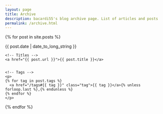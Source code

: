 ```yaml
---
layout: page
title: Archive
description: bacardi55's blog archive page. List of articles and posts.
permalink: /archive.html
---
```


{% for post in site.posts %}
  <div>
    <!-- Date -->
    <span class="archive-date">
      {{ post.date | date_to_long_string }}
    </span>


    <!-- Titles -->
    <a href="{{ post.url }}">{{ post.title }}</a>


    <!-- Tags -->
    <p>
    {% for tag in post.tags %}
      <a href="/tags#{{ tag }}" class="tag">{{ tag }}</a>{% unless forloop.last %},{% endunless %}
    {% endfor %}
    </p>
  </div>
  <!-- <div style="clear: both;"></div> -->
{% endfor %}
